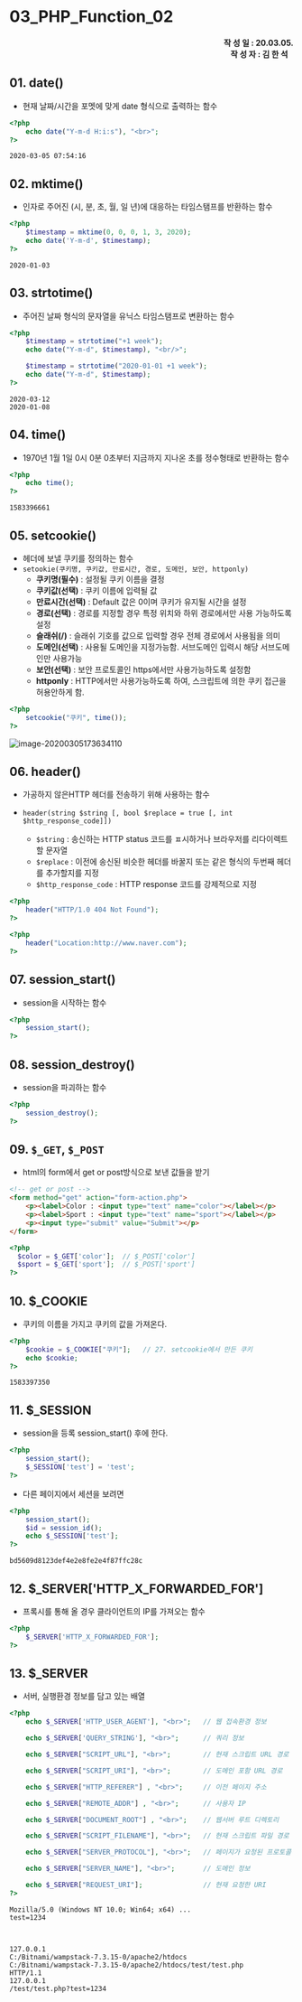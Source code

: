 # 03_PHP_Function_02

<div style="text-align: right"><b>작 성 일 : 20.03.05.</b></div>
<div style="text-align: right"><b>작 성 자 : 김 한 석 &nbsp&nbsp</b></div>

## 01. date()

- 현재 날짜/시간을 포멧에 맞게 date 형식으로 출력하는 함수

```php
<?php
	echo date("Y-m-d H:i:s"), "<br>";
?>
```

```
2020-03-05 07:54:16
```

## 02. mktime()

- 인자로 주어진 (시, 분, 초, 월, 일 년)에 대응하는 타임스탬프를 반환하는 함수

```php
<?php 
	$timestamp = mktime(0, 0, 0, 1, 3, 2020);
	echo date('Y-m-d', $timestamp); 
?>
```

```
2020-01-03
```

## 03. strtotime()

- 주어진 날짜 형식의 문자열을 유닉스 타임스탬프로 변환하는 함수

```php
<?php 
	$timestamp = strtotime("+1 week");
	echo date("Y-m-d", $timestamp), "<br/>";

	$timestamp = strtotime("2020-01-01 +1 week");
	echo date("Y-m-d", $timestamp);
?>
```

```
2020-03-12
2020-01-08
```

## 04. time()

- 1970년 1월 1일 0시 0분 0초부터 지금까지 지나온 초를 정수형태로 반환하는 함수

```php
<?php 
	echo time();
?>
```

```
1583396661
```

## 05. setcookie()

- 헤더에 보낼 쿠키를 정의하는 함수
- `setookie(쿠키명, 쿠키값, 만료시간, 경로, 도메인, 보안, httponly)`
  - **쿠키명(필수)** : 설정될 쿠키 이름을 결정
  - **쿠키값(선택)** : 쿠키 이름에 입력될 값
  - **만료시간(선택)** : Default 값은 0이며 쿠키가 유지될 시간을 설정
  - **경로(선택)** : 경로를 지정할 경우 특정 위치와 하위 경로에서만 사용 가능하도록 설정
  - **슬래쉬(/)** : 슬래쉬 기호를 값으로 입력할 경우 전체 경로에서 사용됨을 의미
  - **도메인(선택)** : 사용될 도메인을 지정가능함. 서브도메인 입력시 해당 서브도메인만 사용가능
  - **보안(선택)** : 보안 프로토콜인 https에서만 사용가능하도록 설정함
  - **httponly** : HTTP에서만 사용가능하도록 하여, 스크립트에 의한 쿠키 접근을 허용안하게 함.

```php
<?php 
	setcookie("쿠키", time());
?>
```

![image-20200305173634110](C:\Bitnami\wampstack-7.3.15-0\apache2\htdocs\02_PHP_Fuction.assets\image-20200305173634110.png)

## 06. header()

- 가공하지 않은HTTP 헤더를 전송하기 위해 사용하는 함수

- `header(string $string [, bool $replace = true [, int $http_response_code]])`
  - `$string` : 송신하는 HTTP status 코드를 ㅍ시하거나 브라우저를 리다이렉트할 문자열
  - `$replace` : 이전에 송신된 비슷한 헤더를 바꿀지 또는 같은 형식의 두번째 헤더를 추가할지를 지정
  - `$http_response_code` : HTTP response 코드를 강제적으로 지정

```php
<?php
    header("HTTP/1.0 404 Not Found");
?>
```

```php
<?php
    header("Location:http://www.naver.com");
?>
```

## 07. session_start()

- session을 시작하는 함수

```php
<?php
    session_start();
?>
```

## 08. session_destroy()

- session을 파괴하는 함수

```php
<?php
    session_destroy();
?>
```

## 09. `$_GET`, `$_POST`

- html의 form에서 get or post방식으로 보낸 값들을 받기

```html
<!-- get or post -->
<form method="get" action="form-action.php">
	<p><label>Color : <input type="text" name="color"></label></p>
	<p><label>Sport : <input type="text" name="sport"></label></p>
    <p><input type="submit" value="Submit"></p>
</form>
```

```php
<?php
  $color = $_GET['color'];	// $_POST['color']
  $sport = $_GET['sport'];	// $_POST['sport']
?>
```

## 10. $_COOKIE

- 쿠키의 이름을 가지고 쿠키의 값을 가져온다.

```php
<?php 
	$cookie = $_COOKIE["쿠키"];	// 27. setcookie에서 만든 쿠키
	echo $cookie;
?>
```

```
1583397350
```

## 11. $_SESSION

- session을 등록 session_start() 후에 한다.

```php
<?php
    session_start();
	$_SESSION['test'] = 'test';
?>
```

- 다른 페이지에서 세션을 보려면

```php
<?php
    session_start();
	$id = session_id();
	echo $_SESSION['test'];
?>
```

```
bd5609d8123def4e2e8fe2e4f87ffc28c
```

## 12. $_SERVER['HTTP_X_FORWARDED_FOR']

- 프록시를 통해 올 경우 클라이언트의 IP를 가져오는 함수

```php
<?php
    $_SERVER['HTTP_X_FORWARDED_FOR'];
?>
```

## 13. $_SERVER

- 서버, 실행환경 정보를 담고 있는 배열

```php
<?php 
	echo $_SERVER['HTTP_USER_AGENT'], "<br>";	// 웹 접속환경 정보

	echo $_SERVER['QUERY_STRING'], "<br>";		// 쿼리 정보

	echo $_SERVER["SCRIPT_URL"], "<br>";		// 현재 스크립트 URL 경로

	echo $_SERVER["SCRIPT_URI"], "<br>";		// 도메인 포함 URL 경로

	echo $_SERVER["HTTP_REFERER"] , "<br>";		// 이전 페이지 주소

	echo $_SERVER["REMOTE_ADDR"] , "<br>";		// 사용자 IP

	echo $_SERVER["DOCUMENT_ROOT"] , "<br>";	// 웹서버 루트 디렉토리

	echo $_SERVER["SCRIPT_FILENAME"], "<br>";	// 현재 스크립트 파일 경로

	echo $_SERVER["SERVER_PROTOCOL"], "<br>";	// 페이지가 요청된 프로토콜 정보

	echo $_SERVER["SERVER_NAME"], "<br>";		// 도메인 정보

	echo $_SERVER["REQUEST_URI"];				// 현재 요청한 URI
?>
```

```
Mozilla/5.0 (Windows NT 10.0; Win64; x64) ...
test=1234



127.0.0.1
C:/Bitnami/wampstack-7.3.15-0/apache2/htdocs
C:/Bitnami/wampstack-7.3.15-0/apache2/htdocs/test/test.php
HTTP/1.1
127.0.0.1
/test/test.php?test=1234
```